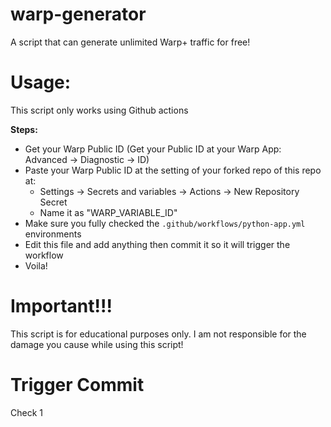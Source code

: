 # warp-generator 
A script that can generate unlimited Warp+ traffic for free!
# Usage:

This script only works using Github actions

**Steps:**
- Get your Warp Public ID (Get your Public ID at your Warp App: Advanced -> Diagnostic -> ID)
- Paste your Warp Public ID at the setting of your forked repo of this repo at:
  - Settings -> Secrets and variables -> Actions -> New Repository Secret
  - Name it as "WARP_VARIABLE_ID"
- Make sure you fully checked the ```.github/workflows/python-app.yml``` environments
- Edit this file and add anything then commit it so it will trigger the workflow
- Voila!


# Important!!!

This script is for educational purposes only. I am not responsible for the damage you cause while using this script!

# Trigger Commit
Check 1
